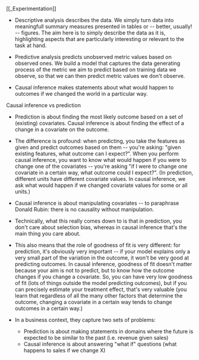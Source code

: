 [[_Experimentation]]

- Descriptive analysis describes the data. We simply turn data into meaningfull summary measures presented in tables or -- better, usually! -- figures. The aim here is to simply describe the data as it is, highlighting aspects that are particularly interesting or relevant to the task at hand.

- Predictive analysis predicts unobserved metric values based on observed ones. We build a model that captures the data generating process of the metric we aim to predict based on training data we observe, so that we can then predict metric values we don't observe.

- Causal inference makes statements about what would happen to outcomes if we changed the world in a particular way.

Causal inference vs prediction

- Prediction is about finding the most likely outcome based on a set of (existing) covariates. Causal inference is about finding the effect of a change in a covariate on the outcome.

- The difference is profound: when predicting, you take the features as given and predict outcomes based on them -- you're asking: "given existing features, what outcome can I expect?". When you perform causal inference, you want to know what would happen if you were to change one of the covariates -- you're asking "if I were to change one covariate in a certain way, what outcome could I expect?". (In prediction, different units have different covariate values. In causal inference, we ask what would happen if we changed covariate values for some or all units.)

- Causal inference is about manipulating covariates -- to paraphrase Donald Rubin: there is no causality without manipulation.

- Technically, what this really comes down to is that in prediction, you don't care about selection bias, whereas in causal inference that's the main thing you care about.

- This also means that the role of goodness of fit is very different: for prediction, it's obviously very important -- if your model explains only a very small part of the variation in the outcome, it won't be very good at predicting outcomes. In causal inference, goodness of fit doesn't matter because your aim is not to predict, but to know how the outcome changes if you change a covariate. So, you can have very low goodness of fit (lots of things outside the model predicting outcomes), but if you can precisely estimate your treatment effect, that's very valuable (you learn that regardless of all the many other factors that determine the outcome, changing a covariate in a certain way tends to change outcomes in a certain way.)


- In a business context, they capture two sets of problems:
	- Prediction is about making statements in domains where the future is expected to be similar to the past (i.e. revenue given sales)
	- Causal inference is about answering "what if" questions (what happens to sales if we change X)